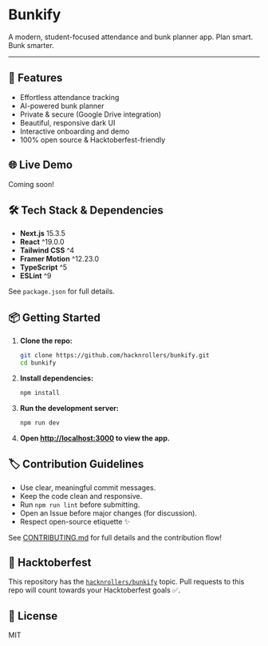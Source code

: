 # Bunkify

A modern, student-focused attendance and bunk planner app. Plan smart. Bunk smarter.

---

## 🚀 Features
- Effortless attendance tracking
- AI-powered bunk planner
- Private & secure (Google Drive integration)
- Beautiful, responsive dark UI
- Interactive onboarding and demo
- 100% open source & Hacktoberfest-friendly

## 🌐 Live Demo
Coming soon!

## 🛠️ Tech Stack & Dependencies
- **Next.js** 15.3.5
- **React** ^19.0.0
- **Tailwind CSS** ^4
- **Framer Motion** ^12.23.0
- **TypeScript** ^5
- **ESLint** ^9

See `package.json` for full details.

## 📦 Getting Started

1. **Clone the repo:**
   ```bash
   git clone https://github.com/hacknrollers/bunkify.git
   cd bunkify
   ```
2. **Install dependencies:**
   ```bash
   npm install
   ```
3. **Run the development server:**
   ```bash
   npm run dev
   ```
4. **Open [http://localhost:3000](http://localhost:3000) to view the app.**

## 🏷️ Contribution Guidelines
- Use clear, meaningful commit messages.
- Keep the code clean and responsive.
- Run `npm run lint` before submitting.
- Open an Issue before major changes (for discussion).
- Respect open-source etiquette ✨

See [CONTRIBUTING.md](./CONTRIBUTING.md) for full details and the contribution flow!

## 🌱 Hacktoberfest
This repository has the [`hacknrollers/bunkify`](https://github.com/hacknrollers/bunkify) topic. Pull requests to this repo will count towards your Hacktoberfest goals ✅.

## 📄 License
MIT


